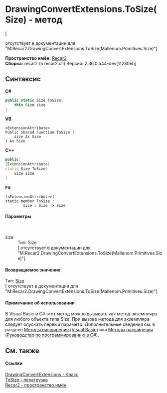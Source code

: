# DrawingConvertExtensions.ToSize(Size) - метод
 

\[<summary> отсутствует в документации для "M:Recar2.DrawingConvertExtensions.ToSize(Mallenom.Primitives.Size)"\]

**Пространство имён:**&nbsp;<a href="0dd0c505-07fc-c3e8-128c-d1a0701f2a29">Recar2</a><br />**Сборка:**&nbsp;recar2 (в recar2.dll) Версия: 2.36.0.544-dev[11230eb]

## Синтаксис

**C#**<br />
``` C#
public static Size ToSize(
	this Size size
)
```

**VB**<br />
``` VB
<ExtensionAttribute>
Public Shared Function ToSize ( 
	size As Size
) As Size
```

**C++**<br />
``` C++
public:
[ExtensionAttribute]
static Size ToSize(
	Size size
)
```

**F#**<br />
``` F#
[<ExtensionAttribute>]
static member ToSize : 
        size : Size -> Size 

```


#### Параметры
&nbsp;<dl><dt>size</dt><dd>Тип:&nbsp;Size<br />\[<param name="size"/> отсутствует в документации для "M:Recar2.DrawingConvertExtensions.ToSize(Mallenom.Primitives.Size)"\]</dd></dl>

#### Возвращаемое значение
Тип:&nbsp;<a href="http://msdn2.microsoft.com/ru-ru/library/bfwt6fe5" target="_blank">Size</a><br />\[<returns> отсутствует в документации для "M:Recar2.DrawingConvertExtensions.ToSize(Mallenom.Primitives.Size)"\]

#### Примечание об использовании
В Visual Basic и C# этот метод можно вызывать как метод экземпляра для любого объекта типа Size. При вызове метода для экземпляра следует опускать первый параметр. Дополнительные сведения см. в разделе <a href="http://msdn.microsoft.com/ru-ru/library/bb384936.aspx" target="_blank">Методы расширения (Visual Basic)</a> или <a href="http://msdn.microsoft.com/ru-ru/library/bb383977.aspx" target="_blank">Методы расширения (Руководство по программированию в C#)</a>.

## См. также


#### Ссылки
<a href="67592883-d8de-6ace-73b6-1cfaa6443988">DrawingConvertExtensions - Класс</a><br /><a href="2201d2ec-9586-3c65-2847-1f3157594236">ToSize - перегрузка</a><br /><a href="0dd0c505-07fc-c3e8-128c-d1a0701f2a29">Recar2 - пространство имён</a><br />